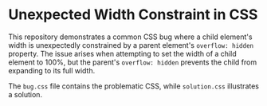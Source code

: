 # Unexpected Width Constraint in CSS

This repository demonstrates a common CSS bug where a child element's width is unexpectedly constrained by a parent element's `overflow: hidden` property.  The issue arises when attempting to set the width of a child element to 100%, but the parent's `overflow: hidden` prevents the child from expanding to its full width. 

The `bug.css` file contains the problematic CSS, while `solution.css` illustrates a solution.